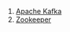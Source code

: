 1. [Apache Kafka](https://kafka.apache.org/downloads)
2. [Zookeeper](https://zookeeper.apache.org/releases.html)
